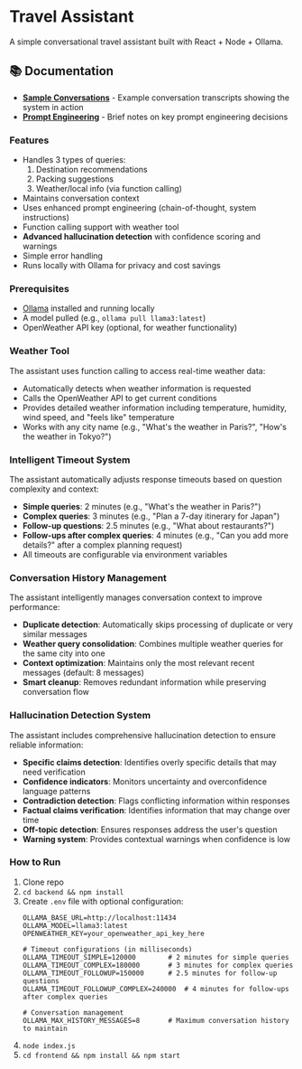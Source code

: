 # Travel Assistant

A simple conversational travel assistant built with React + Node + Ollama.

## 📚 Documentation
- **[Sample Conversations](docs/SYSTEM_DOCUMENTATION.md)** - Example conversation transcripts showing the system in action
- **[Prompt Engineering](docs/PROMPT_ENGINEERING_GUIDE.md)** - Brief notes on key prompt engineering decisions

### Features
- Handles 3 types of queries:
  1. Destination recommendations
  2. Packing suggestions
  3. Weather/local info (via function calling)
- Maintains conversation context
- Uses enhanced prompt engineering (chain-of-thought, system instructions)
- Function calling support with weather tool
- **Advanced hallucination detection** with confidence scoring and warnings
- Simple error handling
- Runs locally with Ollama for privacy and cost savings

### Prerequisites
- [Ollama](https://ollama.ai/) installed and running locally
- A model pulled (e.g., `ollama pull llama3:latest`)
- OpenWeather API key (optional, for weather functionality)

### Weather Tool
The assistant uses function calling to access real-time weather data:
- Automatically detects when weather information is requested
- Calls the OpenWeather API to get current conditions
- Provides detailed weather information including temperature, humidity, wind speed, and "feels like" temperature
- Works with any city name (e.g., "What's the weather in Paris?", "How's the weather in Tokyo?")

### Intelligent Timeout System
The assistant automatically adjusts response timeouts based on question complexity and context:
- **Simple queries**: 2 minutes (e.g., "What's the weather in Paris?")
- **Complex queries**: 3 minutes (e.g., "Plan a 7-day itinerary for Japan")
- **Follow-up questions**: 2.5 minutes (e.g., "What about restaurants?")
- **Follow-ups after complex queries**: 4 minutes (e.g., "Can you add more details?" after a complex planning request)
- All timeouts are configurable via environment variables

### Conversation History Management
The assistant intelligently manages conversation context to improve performance:
- **Duplicate detection**: Automatically skips processing of duplicate or very similar messages
- **Weather query consolidation**: Combines multiple weather queries for the same city into one
- **Context optimization**: Maintains only the most relevant recent messages (default: 8 messages)
- **Smart cleanup**: Removes redundant information while preserving conversation flow

### Hallucination Detection System
The assistant includes comprehensive hallucination detection to ensure reliable information:
- **Specific claims detection**: Identifies overly specific details that may need verification
- **Confidence indicators**: Monitors uncertainty and overconfidence language patterns
- **Contradiction detection**: Flags conflicting information within responses
- **Factual claims verification**: Identifies information that may change over time
- **Off-topic detection**: Ensures responses address the user's question
- **Warning system**: Provides contextual warnings when confidence is low

### How to Run
1. Clone repo
2. `cd backend && npm install`
3. Create `.env` file with optional configuration:
   ```
   OLLAMA_BASE_URL=http://localhost:11434
   OLLAMA_MODEL=llama3:latest
   OPENWEATHER_KEY=your_openweather_api_key_here
   
   # Timeout configurations (in milliseconds)
   OLLAMA_TIMEOUT_SIMPLE=120000        # 2 minutes for simple queries
   OLLAMA_TIMEOUT_COMPLEX=180000       # 3 minutes for complex queries
   OLLAMA_TIMEOUT_FOLLOWUP=150000      # 2.5 minutes for follow-up questions
   OLLAMA_TIMEOUT_FOLLOWUP_COMPLEX=240000  # 4 minutes for follow-ups after complex queries
   
   # Conversation management
   OLLAMA_MAX_HISTORY_MESSAGES=8       # Maximum conversation history to maintain
   ```
4. `node index.js`
5. `cd frontend && npm install && npm start`